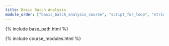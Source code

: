 ```yaml
---
title: Basic Batch Analysis
module_order: ["basic_batch_analysis_course", "script_for_loop", "string_concat", "script_functions", "batch_processing" ]
---
```


{% include base_path.html %}

{% include course_modules.html %}
